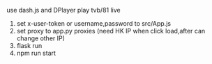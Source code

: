 use dash.js and DPlayer play tvb/81 live
1. set x-user-token or username,password to src/App.js
2. set proxy to app.py proxies (need HK IP when click load,after can change other IP)
3. flask run
4. npm run start